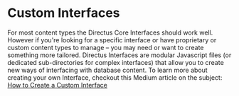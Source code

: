 # Custom Interfaces

For most content types the Directus Core Interfaces should work well. However if you're looking for a specific interface or have proprietary or custom content types to manage – you may need or want to create something more tailored. Directus Interfaces are modular Javascript files (or dedicated sub-directories for complex interfaces) that allow you to create new ways of interfacing with database content. To learn more about creating your own Interface, checkout this Medium article on the subject: [How to Create a Custom Interface](https://medium.com/directus/how-to-create-a-custom-interface-ba8a4b7e72f4)
